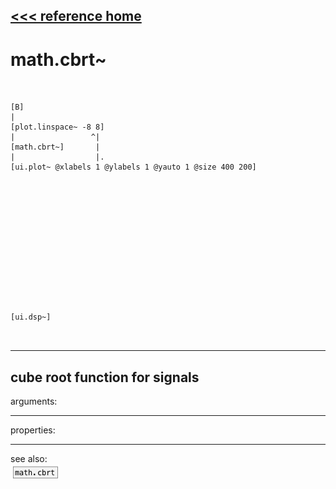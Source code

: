 [<<< reference home](ceammc_lib.md)
---

# math.cbrt~

```


[B]
|
[plot.linspace~ -8 8]
|                 ^|
[math.cbrt~]       |
|                  |.
[ui.plot~ @xlabels 1 @ylabels 1 @yauto 1 @size 400 200]














[ui.dsp~]

            
```
---
cube root function for signals
---
arguments:


---
properties:


---
see also:<br>
[![math.cbrt](img/object_math.cbrt.png)](math.cbrt.md)
